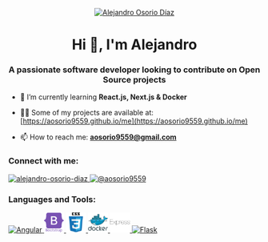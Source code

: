 <p align="center">
  <a href="https://aosorio9559.github.io/me" target="_blank" rel="noreferrer">
    <img src="https://user-images.githubusercontent.com/72823831/156476418-cc2727a1-7f9e-4611-a239-80c19016530f.png" alt="Alejandro Osorio Díaz">
  </a>
</p>

<h1 align="center">Hi 👋, I'm Alejandro</h1>
<h3 align="center">A passionate software developer looking to contribute on Open Source projects</h3>

- 🌱 I’m currently learning **React.js, Next.js & Docker**

- 👨‍💻 Some of my projects are available at: [https://aosorio9559.github.io/me](https://aosorio9559.github.io/me)

- 📫 How to reach me: **aosorio9559@gmail.com**

<h3>Connect with me:</h3>
<p>
  <a href="https://linkedin.com/in/alejandro-osorio-diaz" target="_blank">
    <img src="https://raw.githubusercontent.com/rahuldkjain/github-profile-readme-generator/master/src/images/icons/Social/linked-in-alt.svg" title="https://linkedin.com/in/alejandro-osorio-diaz" alt="alejandro-osorio-diaz" height="30" width="40" />
  </a>
  
  <a href="https://twitter.com/aosorio9559" target="_blank">
    <img src="https://raw.githubusercontent.com/rahuldkjain/github-profile-readme-generator/master/src/images/icons/Social/twitter-alt.svg" title="@aosorio9559" alt="@aosorio9559" height="30" width="40" />
  </a>
</p>

<h3 align="left">Languages and Tools:</h3>
<p align="left">
  <a href="https://angular.io" target="_blank" rel="noreferrer">
    <img
      src="https://angular.io/assets/images/logos/angular/angular.svg"
      title="Angular"
      alt="Angular"
      width="40"
      height="40"
    />
  </a>
  <a href="https://getbootstrap.com" target="_blank" rel="noreferrer">
    <img
      src="https://raw.githubusercontent.com/devicons/devicon/master/icons/bootstrap/bootstrap-plain-wordmark.svg"
      title="Bootstrap"
      alt="Bootstrap"
      width="40"
      height="40"
    />
  </a>
  <a href="https://www.w3schools.com/css/" target="_blank" rel="noreferrer">
    <img
      src="https://raw.githubusercontent.com/devicons/devicon/master/icons/css3/css3-original-wordmark.svg"
      title="CSS3"
      alt="CSS3"
      width="40"
      height="40"
    />
  </a>
  <a href="https://www.docker.com/" target="_blank" rel="noreferrer">
    <img
      src="https://raw.githubusercontent.com/devicons/devicon/master/icons/docker/docker-original-wordmark.svg"
      title="Docker"
      alt="Docker"
      width="40"
      height="40"
    />
  </a>
  <a href="https://expressjs.com" target="_blank" rel="noreferrer">
    <img
      src="https://raw.githubusercontent.com/github/explore/80688e429a7d4ef2fca1e82350fe8e3517d3494d/topics/express/express.png"
      title="Express"
      alt="Express"
      width="40"
      height="40"
    />
  </a>
  <a href="https://flask.palletsprojects.com/" target="_blank" rel="noreferrer">
    <img
      src="https://www.vectorlogo.zone/logos/pocoo_flask/pocoo_flask-icon.svg"
      title="Flask"
      alt="Flask"
      width="40"
      height="40"
    />
  </a>
</p>
